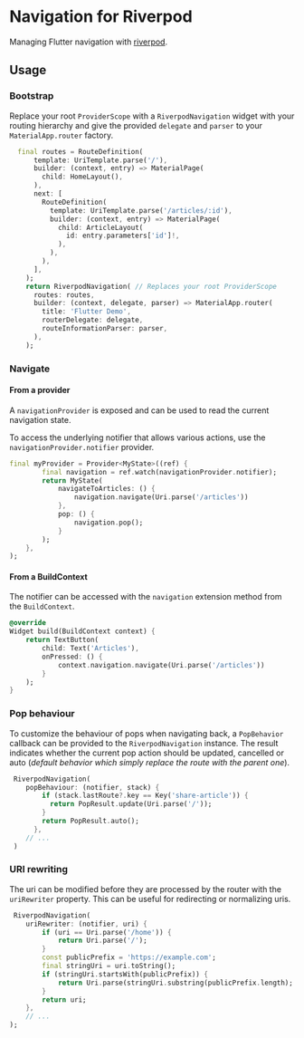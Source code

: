 # Navigation for Riverpod

Managing Flutter navigation with [riverpod](https://riverpod.dev/).

## Usage

### Bootstrap

Replace your root `ProviderScope` with a `RiverpodNavigation` widget with your routing hierarchy and give the provided `delegate` and `parser` to your `MaterialApp.router` factory.

```dart
  final routes = RouteDefinition(
      template: UriTemplate.parse('/'),
      builder: (context, entry) => MaterialPage(
        child: HomeLayout(),
      ),
      next: [
        RouteDefinition(
          template: UriTemplate.parse('/articles/:id'),
          builder: (context, entry) => MaterialPage(
            child: ArticleLayout(
              id: entry.parameters['id']!,
            ),
          ),
        ),
      ],
    );
    return RiverpodNavigation( // Replaces your root ProviderScope
      routes: routes,
      builder: (context, delegate, parser) => MaterialApp.router(
        title: 'Flutter Demo',
        routerDelegate: delegate,
        routeInformationParser: parser,
      ),
    );
```

### Navigate 

#### From a provider

A `navigationProvider` is exposed and can be used to read the current navigation state.

To access the underlying notifier that allows various actions, use the `navigationProvider.notifier` provider.

```dart
final myProvider = Provider<MyState>((ref) {
        final navigation = ref.watch(navigationProvider.notifier);
        return MyState(
            navigateToArticles: () {
                navigation.navigate(Uri.parse('/articles'))
            },
            pop: () {
                navigation.pop();
            }
        );
    },
);
```

#### From a BuildContext

The notifier can be accessed with the `navigation` extension method from the `BuildContext`.

```dart
@override
Widget build(BuildContext context) {
    return TextButton(
        child: Text('Articles'),
        onPressed: () {
            context.navigation.navigate(Uri.parse('/articles'))
        }
    );
}
```

### Pop behaviour

To customize the behaviour of pops when navigating back, a `PopBehavior` callback can be provided to the `RiverpodNavigation` instance. The result indicates whether the current pop action should be updated, cancelled or auto (*default behavior which simply replace the route with the parent one*).

```dart
 RiverpodNavigation(
    popBehaviour: (notifier, stack) {
        if (stack.lastRoute?.key == Key('share-article')) {
          return PopResult.update(Uri.parse('/'));
        }
        return PopResult.auto();
      },
    // ...
 )
```

### URI rewriting

The uri can be modified before they are processed by the router with the `uriRewriter` property. This can be useful for redirecting or normalizing uris.

```dart
 RiverpodNavigation(
    uriRewriter: (notifier, uri) {
        if (uri == Uri.parse('/home')) {
            return Uri.parse('/');
        }
        const publicPrefix = 'https://example.com';
        final stringUri = uri.toString();
        if (stringUri.startsWith(publicPrefix)) {
            return Uri.parse(stringUri.substring(publicPrefix.length);
        }
        return uri;
    },
    // ...
);